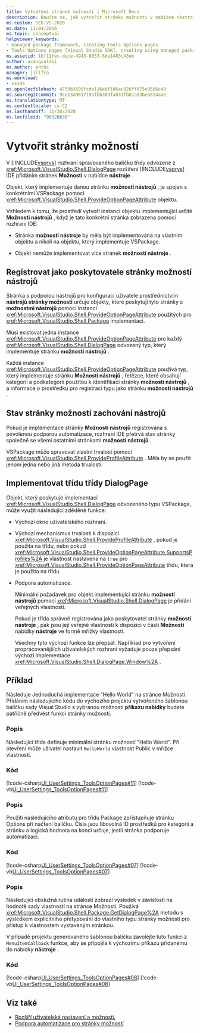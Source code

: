 ```yaml
---
title: Vytváření stránek možností | Microsoft Docs
description: Naučte se, jak vytvořit stránku možností v nabídce nástroje v aplikaci Visual Studio implementací třídy třídy DialogPage ze spravovaného rozhraní balíčku.
ms.custom: SEO-VS-2020
ms.date: 11/04/2016
ms.topic: conceptual
helpviewer_keywords:
- managed package framework, creating Tools Options pages
- Tools Options pages [Visual Studio SDK], creating using managed package framework
ms.assetid: 1bf11fec-dece-4943-8053-6de1483c43eb
author: acangialosi
ms.author: anthc
manager: jillfra
ms.workload:
- vssdk
ms.openlocfilehash: 4759b3590fcde116e6f106ac326ff875e9566c43
ms.sourcegitcommit: 9ce13a961719afbb389fa033fbb1a93bea814aae
ms.translationtype: MT
ms.contentlocale: cs-CZ
ms.lasthandoff: 11/30/2020
ms.locfileid: "96328636"
---
```

# <a name="create-options-pages"></a>Vytvořit stránky možností
V [!INCLUDE[vsprvs](../../code-quality/includes/vsprvs_md.md)] rozhraní spravovaného balíčku třídy odvozené z <xref:Microsoft.VisualStudio.Shell.DialogPage> rozšíření [!INCLUDE[vsprvs](../../code-quality/includes/vsprvs_md.md)] IDE přidáním stránek **Možnosti** v nabídce **nástroje** .

 Objekt, který implementuje danou stránku **možností nástrojů** , je spojen s konkrétními VSPackage pomocí <xref:Microsoft.VisualStudio.Shell.ProvideOptionPageAttribute> objektu.

 Vzhledem k tomu, že prostředí vytvoří instanci objektu implementující určité **Možnosti nástrojů** , když je tato konkrétní stránka zobrazena pomocí rozhraní IDE:

- Stránka **možností nástroje** by měla být implementována na vlastním objektu a nikoli na objektu, který implementuje VSPackage.

- Objekt nemůže implementovat více stránek **možností nástroje** .

## <a name="register-as-a-tools-options-page-provider"></a>Registrovat jako poskytovatele stránky možností nástrojů
 Stránka s podporou nástrojů pro konfiguraci uživatele prostřednictvím **nástrojů stránky možnosti** určuje objekty, které poskytují tyto stránky s **možnostmi nástrojů** pomocí instancí <xref:Microsoft.VisualStudio.Shell.ProvideOptionPageAttribute> použitých pro <xref:Microsoft.VisualStudio.Shell.Package> implementaci.

 Musí existovat jedna instance <xref:Microsoft.VisualStudio.Shell.ProvideOptionPageAttribute> pro každý <xref:Microsoft.VisualStudio.Shell.DialogPage> odvozený typ, který implementuje stránku **možností nástrojů** .

 Každá instance <xref:Microsoft.VisualStudio.Shell.ProvideOptionPageAttribute> používá typ, který implementuje stránku **Možnosti nástrojů** , řetězce, které obsahují kategorii a podkategorii použitou k identifikaci stránky **možností nástrojů** , a informace o prostředku pro registraci typu jako stránku **možností nástrojů** .

## <a name="persist-tools-options-page-state"></a>Stav stránky možností zachování nástrojů
 Pokud je implementace stránky **Možnosti nástrojů** registrována s povolenou podporou automatizace, rozhraní IDE přetrvá stav stránky společně se všemi ostatními stránkami **možností nástrojů** .

 VSPackage může spravovat vlastní trvalost pomocí <xref:Microsoft.VisualStudio.Shell.ProvideProfileAttribute> . Měla by se použít jenom jedna nebo jiná metoda trvalosti.

## <a name="implement-dialogpage-class"></a>Implementovat třídu třídy DialogPage
 Objekt, který poskytuje implementaci <xref:Microsoft.VisualStudio.Shell.DialogPage> odvozeného typu VSPackage, může využít následující zděděné funkce:

- Výchozí okno uživatelského rozhraní.

- Výchozí mechanismus trvalosti k dispozici <xref:Microsoft.VisualStudio.Shell.ProvideProfileAttribute> , pokud je použita na třídu, nebo pokud <xref:Microsoft.VisualStudio.Shell.ProvideOptionPageAttribute.SupportsProfiles%2A> je vlastnost nastavena na `true` pro <xref:Microsoft.VisualStudio.Shell.ProvideOptionPageAttribute> třídu, která je použita na třídu.

- Podpora automatizace.

  Minimální požadavek pro objekt implementující stránku **možností nástrojů** pomocí <xref:Microsoft.VisualStudio.Shell.DialogPage> je přidání veřejných vlastností.

  Pokud je třída správně registrována jako poskytovatel stránky **možností nástroje** , pak jsou její veřejné vlastnosti k dispozici v části **Možnosti** nabídky **nástroje** ve formě mřížky vlastností.

  Všechny tyto výchozí funkce lze přepsat. Například pro vytvoření propracovanějších uživatelských rozhraní vyžaduje pouze přepsání výchozí implementace <xref:Microsoft.VisualStudio.Shell.DialogPage.Window%2A> .

## <a name="example"></a>Příklad
 Následuje Jednoduchá implementace "Hello World" na stránce Možnosti. Přidáním následujícího kódu do výchozího projektu vytvořeného šablonou balíčku sady Visual Studio s vybranou možností **příkazu nabídky** budete patřičně předvést funkci stránky možností.

### <a name="description"></a>Popis
 Následující třída definuje minimální stránku možností "Hello World". Při otevření může uživatel nastavit `HelloWorld` vlastnost Public v mřížce vlastností.

### <a name="code"></a>Kód
 [!code-csharp[UI_UserSettings_ToolsOptionPages#11](../../extensibility/internals/codesnippet/CSharp/creating-options-pages_1.cs)]
 [!code-vb[UI_UserSettings_ToolsOptionPages#11](../../extensibility/internals/codesnippet/VisualBasic/creating-options-pages_1.vb)]

### <a name="description"></a>Popis
 Použití následujícího atributu pro třídu Package zpřístupňuje stránku Options při načtení balíčku. Čísla jsou libovolná ID prostředků pro kategorii a stránku a logická hodnota na konci určuje, jestli stránka podporuje automatizaci.

### <a name="code"></a>Kód
 [!code-csharp[UI_UserSettings_ToolsOptionPages#07](../../extensibility/internals/codesnippet/CSharp/creating-options-pages_2.cs)]
 [!code-vb[UI_UserSettings_ToolsOptionPages#07](../../extensibility/internals/codesnippet/VisualBasic/creating-options-pages_2.vb)]

### <a name="description"></a>Popis
 Následující obslužná rutina události zobrazí výsledek v závislosti na hodnotě sady vlastností na stránce Možnosti. Používá <xref:Microsoft.VisualStudio.Shell.Package.GetDialogPage%2A> metodu s výsledkem explicitního přetypování do vlastního typu stránky možností pro přístup k vlastnostem vystaveným stránkou.

 V případě projektu generovaného šablonou balíčku zavolejte tuto funkci z `MenuItemCallback` funkce, aby se připojila k výchozímu příkazu přidanému do nabídky **nástroje** .

### <a name="code"></a>Kód
 [!code-csharp[UI_UserSettings_ToolsOptionPages#08](../../extensibility/internals/codesnippet/CSharp/creating-options-pages_3.cs)]
 [!code-vb[UI_UserSettings_ToolsOptionPages#08](../../extensibility/internals/codesnippet/VisualBasic/creating-options-pages_3.vb)]

## <a name="see-also"></a>Viz také
- [Rozšíří uživatelská nastavení a možnosti.](../../extensibility/extending-user-settings-and-options.md)
- [Podpora automatizace pro stránky možností](../../extensibility/internals/automation-support-for-options-pages.md)
